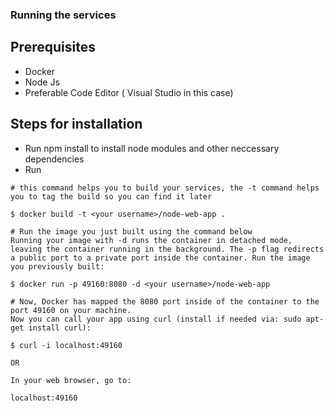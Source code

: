 ### Running the services

## Prerequisites

- Docker
- Node Js
- Preferable Code Editor ( Visual Studio in this case)

## Steps for installation

- Run npm install to install node modules and other neccessary dependencies
- Run

```
# this command helps you to build your services, the -t command helps you to tag the build so you can find it later

$ docker build -t <your username>/node-web-app .

# Run the image you just built using the command below
Running your image with -d runs the container in detached mode, leaving the container running in the background. The -p flag redirects a public port to a private port inside the container. Run the image you previously built:

$ docker run -p 49160:8080 -d <your username>/node-web-app

# Now, Docker has mapped the 8080 port inside of the container to the port 49160 on your machine.
Now you can call your app using curl (install if needed via: sudo apt-get install curl):

$ curl -i localhost:49160

OR

In your web browser, go to:

localhost:49160
```
